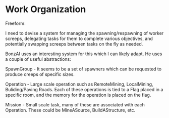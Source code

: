 # Work Organization


Freeform:

I need to devise a system for managing the spawning/respawning of worker screeps, delegating tasks for them to complete various objectives, and potentially swapping screeps between tasks on the fly as needed.

BonzAI uses an interesting system for this which I can likely adapt. He uses a couple of useful abstractions:

SpawnGroup - It seems to be a set of spawners which can be requested to produce creeps of specific sizes.

Operation - Large scale operation such as RemoteMining, LocalMining, Buliding/Paving Roads. Each of these operations is tied to a Flag placed in a specific room, and the memory for the operation is placed on the flag.

Mission - Small scale task, many of these are associated with each Operation. These could be MineASource, BuildAStructure, etc.
